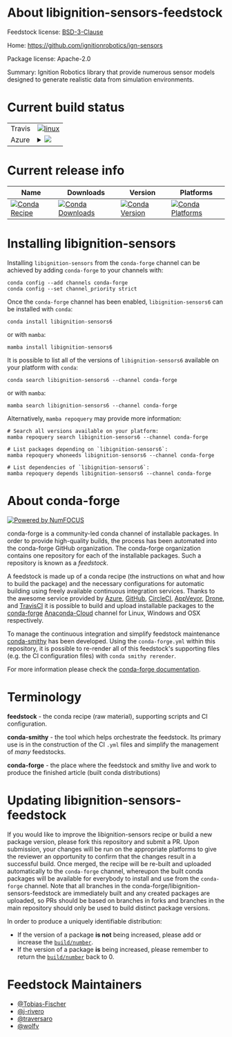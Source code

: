 About libignition-sensors-feedstock
===================================

Feedstock license: [BSD-3-Clause](https://github.com/conda-forge/libignition-sensors-feedstock/blob/main/LICENSE.txt)

Home: https://github.com/ignitionrobotics/ign-sensors

Package license: Apache-2.0

Summary: Ignition Robotics library that provide numerous sensor models designed to generate realistic data from simulation environments.

Current build status
====================


<table><tr>
    <td>Travis</td>
    <td>
      <a href="https://app.travis-ci.com/conda-forge/libignition-sensors-feedstock">
        <img alt="linux" src="https://img.shields.io/travis/com/conda-forge/libignition-sensors-feedstock/main.svg?label=Linux">
      </a>
    </td>
  </tr>
    
  <tr>
    <td>Azure</td>
    <td>
      <details>
        <summary>
          <a href="https://dev.azure.com/conda-forge/feedstock-builds/_build/latest?definitionId=12247&branchName=main">
            <img src="https://dev.azure.com/conda-forge/feedstock-builds/_apis/build/status/libignition-sensors-feedstock?branchName=main">
          </a>
        </summary>
        <table>
          <thead><tr><th>Variant</th><th>Status</th></tr></thead>
          <tbody><tr>
              <td>linux_64_libprotobuf3.21</td>
              <td>
                <a href="https://dev.azure.com/conda-forge/feedstock-builds/_build/latest?definitionId=12247&branchName=main">
                  <img src="https://dev.azure.com/conda-forge/feedstock-builds/_apis/build/status/libignition-sensors-feedstock?branchName=main&jobName=linux&configuration=linux%20linux_64_libprotobuf3.21" alt="variant">
                </a>
              </td>
            </tr><tr>
              <td>linux_64_libprotobuf4.23.2</td>
              <td>
                <a href="https://dev.azure.com/conda-forge/feedstock-builds/_build/latest?definitionId=12247&branchName=main">
                  <img src="https://dev.azure.com/conda-forge/feedstock-builds/_apis/build/status/libignition-sensors-feedstock?branchName=main&jobName=linux&configuration=linux%20linux_64_libprotobuf4.23.2" alt="variant">
                </a>
              </td>
            </tr><tr>
              <td>linux_aarch64_libprotobuf3.21</td>
              <td>
                <a href="https://dev.azure.com/conda-forge/feedstock-builds/_build/latest?definitionId=12247&branchName=main">
                  <img src="https://dev.azure.com/conda-forge/feedstock-builds/_apis/build/status/libignition-sensors-feedstock?branchName=main&jobName=linux&configuration=linux%20linux_aarch64_libprotobuf3.21" alt="variant">
                </a>
              </td>
            </tr><tr>
              <td>linux_aarch64_libprotobuf4.23.2</td>
              <td>
                <a href="https://dev.azure.com/conda-forge/feedstock-builds/_build/latest?definitionId=12247&branchName=main">
                  <img src="https://dev.azure.com/conda-forge/feedstock-builds/_apis/build/status/libignition-sensors-feedstock?branchName=main&jobName=linux&configuration=linux%20linux_aarch64_libprotobuf4.23.2" alt="variant">
                </a>
              </td>
            </tr><tr>
              <td>osx_64_libprotobuf3.21</td>
              <td>
                <a href="https://dev.azure.com/conda-forge/feedstock-builds/_build/latest?definitionId=12247&branchName=main">
                  <img src="https://dev.azure.com/conda-forge/feedstock-builds/_apis/build/status/libignition-sensors-feedstock?branchName=main&jobName=osx&configuration=osx%20osx_64_libprotobuf3.21" alt="variant">
                </a>
              </td>
            </tr><tr>
              <td>osx_64_libprotobuf4.23.2</td>
              <td>
                <a href="https://dev.azure.com/conda-forge/feedstock-builds/_build/latest?definitionId=12247&branchName=main">
                  <img src="https://dev.azure.com/conda-forge/feedstock-builds/_apis/build/status/libignition-sensors-feedstock?branchName=main&jobName=osx&configuration=osx%20osx_64_libprotobuf4.23.2" alt="variant">
                </a>
              </td>
            </tr><tr>
              <td>osx_arm64_libprotobuf3.21</td>
              <td>
                <a href="https://dev.azure.com/conda-forge/feedstock-builds/_build/latest?definitionId=12247&branchName=main">
                  <img src="https://dev.azure.com/conda-forge/feedstock-builds/_apis/build/status/libignition-sensors-feedstock?branchName=main&jobName=osx&configuration=osx%20osx_arm64_libprotobuf3.21" alt="variant">
                </a>
              </td>
            </tr><tr>
              <td>osx_arm64_libprotobuf4.23.2</td>
              <td>
                <a href="https://dev.azure.com/conda-forge/feedstock-builds/_build/latest?definitionId=12247&branchName=main">
                  <img src="https://dev.azure.com/conda-forge/feedstock-builds/_apis/build/status/libignition-sensors-feedstock?branchName=main&jobName=osx&configuration=osx%20osx_arm64_libprotobuf4.23.2" alt="variant">
                </a>
              </td>
            </tr><tr>
              <td>win_64_libprotobuf3.21</td>
              <td>
                <a href="https://dev.azure.com/conda-forge/feedstock-builds/_build/latest?definitionId=12247&branchName=main">
                  <img src="https://dev.azure.com/conda-forge/feedstock-builds/_apis/build/status/libignition-sensors-feedstock?branchName=main&jobName=win&configuration=win%20win_64_libprotobuf3.21" alt="variant">
                </a>
              </td>
            </tr><tr>
              <td>win_64_libprotobuf4.23.2</td>
              <td>
                <a href="https://dev.azure.com/conda-forge/feedstock-builds/_build/latest?definitionId=12247&branchName=main">
                  <img src="https://dev.azure.com/conda-forge/feedstock-builds/_apis/build/status/libignition-sensors-feedstock?branchName=main&jobName=win&configuration=win%20win_64_libprotobuf4.23.2" alt="variant">
                </a>
              </td>
            </tr>
          </tbody>
        </table>
      </details>
    </td>
  </tr>
</table>

Current release info
====================

| Name | Downloads | Version | Platforms |
| --- | --- | --- | --- |
| [![Conda Recipe](https://img.shields.io/badge/recipe-libignition--sensors6-green.svg)](https://anaconda.org/conda-forge/libignition-sensors6) | [![Conda Downloads](https://img.shields.io/conda/dn/conda-forge/libignition-sensors6.svg)](https://anaconda.org/conda-forge/libignition-sensors6) | [![Conda Version](https://img.shields.io/conda/vn/conda-forge/libignition-sensors6.svg)](https://anaconda.org/conda-forge/libignition-sensors6) | [![Conda Platforms](https://img.shields.io/conda/pn/conda-forge/libignition-sensors6.svg)](https://anaconda.org/conda-forge/libignition-sensors6) |

Installing libignition-sensors
==============================

Installing `libignition-sensors` from the `conda-forge` channel can be achieved by adding `conda-forge` to your channels with:

```
conda config --add channels conda-forge
conda config --set channel_priority strict
```

Once the `conda-forge` channel has been enabled, `libignition-sensors6` can be installed with `conda`:

```
conda install libignition-sensors6
```

or with `mamba`:

```
mamba install libignition-sensors6
```

It is possible to list all of the versions of `libignition-sensors6` available on your platform with `conda`:

```
conda search libignition-sensors6 --channel conda-forge
```

or with `mamba`:

```
mamba search libignition-sensors6 --channel conda-forge
```

Alternatively, `mamba repoquery` may provide more information:

```
# Search all versions available on your platform:
mamba repoquery search libignition-sensors6 --channel conda-forge

# List packages depending on `libignition-sensors6`:
mamba repoquery whoneeds libignition-sensors6 --channel conda-forge

# List dependencies of `libignition-sensors6`:
mamba repoquery depends libignition-sensors6 --channel conda-forge
```


About conda-forge
=================

[![Powered by
NumFOCUS](https://img.shields.io/badge/powered%20by-NumFOCUS-orange.svg?style=flat&colorA=E1523D&colorB=007D8A)](https://numfocus.org)

conda-forge is a community-led conda channel of installable packages.
In order to provide high-quality builds, the process has been automated into the
conda-forge GitHub organization. The conda-forge organization contains one repository
for each of the installable packages. Such a repository is known as a *feedstock*.

A feedstock is made up of a conda recipe (the instructions on what and how to build
the package) and the necessary configurations for automatic building using freely
available continuous integration services. Thanks to the awesome service provided by
[Azure](https://azure.microsoft.com/en-us/services/devops/), [GitHub](https://github.com/),
[CircleCI](https://circleci.com/), [AppVeyor](https://www.appveyor.com/),
[Drone](https://cloud.drone.io/welcome), and [TravisCI](https://travis-ci.com/)
it is possible to build and upload installable packages to the
[conda-forge](https://anaconda.org/conda-forge) [Anaconda-Cloud](https://anaconda.org/)
channel for Linux, Windows and OSX respectively.

To manage the continuous integration and simplify feedstock maintenance
[conda-smithy](https://github.com/conda-forge/conda-smithy) has been developed.
Using the ``conda-forge.yml`` within this repository, it is possible to re-render all of
this feedstock's supporting files (e.g. the CI configuration files) with ``conda smithy rerender``.

For more information please check the [conda-forge documentation](https://conda-forge.org/docs/).

Terminology
===========

**feedstock** - the conda recipe (raw material), supporting scripts and CI configuration.

**conda-smithy** - the tool which helps orchestrate the feedstock.
                   Its primary use is in the construction of the CI ``.yml`` files
                   and simplify the management of *many* feedstocks.

**conda-forge** - the place where the feedstock and smithy live and work to
                  produce the finished article (built conda distributions)


Updating libignition-sensors-feedstock
======================================

If you would like to improve the libignition-sensors recipe or build a new
package version, please fork this repository and submit a PR. Upon submission,
your changes will be run on the appropriate platforms to give the reviewer an
opportunity to confirm that the changes result in a successful build. Once
merged, the recipe will be re-built and uploaded automatically to the
`conda-forge` channel, whereupon the built conda packages will be available for
everybody to install and use from the `conda-forge` channel.
Note that all branches in the conda-forge/libignition-sensors-feedstock are
immediately built and any created packages are uploaded, so PRs should be based
on branches in forks and branches in the main repository should only be used to
build distinct package versions.

In order to produce a uniquely identifiable distribution:
 * If the version of a package **is not** being increased, please add or increase
   the [``build/number``](https://docs.conda.io/projects/conda-build/en/latest/resources/define-metadata.html#build-number-and-string).
 * If the version of a package **is** being increased, please remember to return
   the [``build/number``](https://docs.conda.io/projects/conda-build/en/latest/resources/define-metadata.html#build-number-and-string)
   back to 0.

Feedstock Maintainers
=====================

* [@Tobias-Fischer](https://github.com/Tobias-Fischer/)
* [@j-rivero](https://github.com/j-rivero/)
* [@traversaro](https://github.com/traversaro/)
* [@wolfv](https://github.com/wolfv/)


